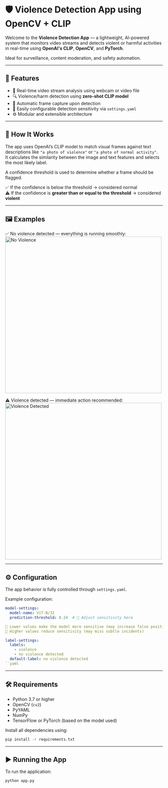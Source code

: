 # 🛡️ Violence Detection App using OpenCV + CLIP

Welcome to the **Violence Detection App** — a lightweight, AI-powered system that monitors video streams and detects violent or harmful activities in real-time using **OpenAI's CLIP**, **OpenCV**, and **PyTorch**.

Ideal for surveillance, content moderation, and safety automation.

---

## 🚀 Features

- 🎥 Real-time video stream analysis using webcam or video file
- 🔍 Violence/harm detection using **zero-shot CLIP model**
- 📸 Automatic frame capture upon detection
- 📂 Easily configurable detection sensitivity via `settings.yaml`
- ⚙️ Modular and extensible architecture

---

## 🧠 How It Works

The app uses OpenAI’s CLIP model to match visual frames against text descriptions like `"a photo of violence"` or `"a photo of normal activity"`.  
It calculates the similarity between the image and text features and selects the most likely label.

A confidence threshold is used to determine whether a frame should be flagged.

✅ If the confidence is below the threshold → considered normal  
⚠️ If the confidence is **greater than or equal to the threshold** → considered **violent**

---

## 🖼️ Examples

✅ No violence detected — everything is running smoothly:  
<img src="https://github.com/user-attachments/assets/ef2e8f67-29ac-416f-99c6-7a9d3391deb0" alt="No Violence" width="500"/>

⚠️ Violence detected — immediate action recommended:  
<img src="https://github.com/user-attachments/assets/f86f2108-52a9-43fd-af2f-69fccd2385c8" alt="Violence Detected" width="500"/>

---

## ⚙️ Configuration

The app behavior is fully controlled through `settings.yaml`.

Example configuration:

```yaml
model-settings:
  model-name: ViT-B/32
  prediction-threshold: 0.24  # 📌 Adjust sensitivity here

📌 Lower values make the model more sensitive (may increase false positives)  
📌 Higher values reduce sensitivity (may miss subtle incidents)

label-settings:
  labels:
    - violence
    - no violence detected
  default-label: no violence detected
``yaml
```
---
## 🛠️ Requirements

- Python 3.7 or higher  
- OpenCV (`cv2`)  
- PyYAML  
- NumPy  
- TensorFlow or PyTorch (based on the model used)

Install all dependencies using:

```bash
pip install -r requirements.txt
```
---

## ▶️ Running the App

To run the application:

```bash
python app.py
```
